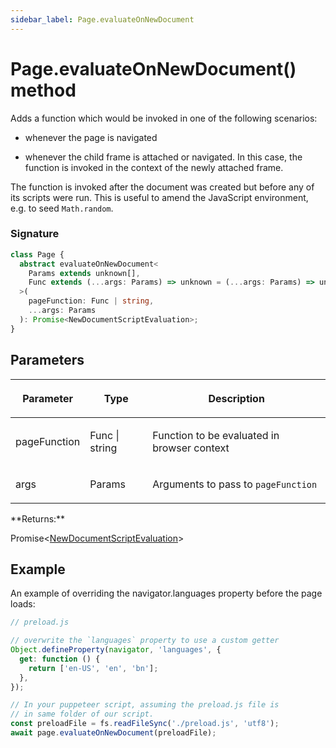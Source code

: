 ```yaml
---
sidebar_label: Page.evaluateOnNewDocument
---
```


# Page.evaluateOnNewDocument() method

Adds a function which would be invoked in one of the following scenarios:

- whenever the page is navigated

- whenever the child frame is attached or navigated. In this case, the function is invoked in the context of the newly attached frame.

The function is invoked after the document was created but before any of its scripts were run. This is useful to amend the JavaScript environment, e.g. to seed `Math.random`.

### Signature

```typescript
class Page {
  abstract evaluateOnNewDocument<
    Params extends unknown[],
    Func extends (...args: Params) => unknown = (...args: Params) => unknown,
  >(
    pageFunction: Func | string,
    ...args: Params
  ): Promise<NewDocumentScriptEvaluation>;
}
```

## Parameters

<table><thead><tr><th>

Parameter

</th><th>

Type

</th><th>

Description

</th></tr></thead>
<tbody><tr><td>

pageFunction

</td><td>

Func \| string

</td><td>

Function to be evaluated in browser context

</td></tr>
<tr><td>

args

</td><td>

Params

</td><td>

Arguments to pass to `pageFunction`

</td></tr>
</tbody></table>
**Returns:**

Promise&lt;[NewDocumentScriptEvaluation](./puppeteer.newdocumentscriptevaluation.md)&gt;

## Example

An example of overriding the navigator.languages property before the page loads:

```ts
// preload.js

// overwrite the `languages` property to use a custom getter
Object.defineProperty(navigator, 'languages', {
  get: function () {
    return ['en-US', 'en', 'bn'];
  },
});

// In your puppeteer script, assuming the preload.js file is
// in same folder of our script.
const preloadFile = fs.readFileSync('./preload.js', 'utf8');
await page.evaluateOnNewDocument(preloadFile);
```

